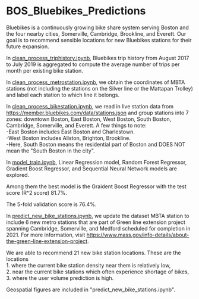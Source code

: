 # BOS_Bluebikes_Predictions

Bluebikes is a continuously growing bike share system serving Boston and the four nearby cities, Somerville, Cambridge, Brookline, and Everett. Our goal is to recommend sensible locations for new Bluebikes stations for their future expansion. 

In [clean_process_triphistory.ipynb](https://github.com/euniceky/BOS_BlueBike_Predictions/blob/master/clean_process_triphistory.ipynb), Bluebikes trip history from August 2017 to July 2019 is aggregated to compute the average number of trips per month per existing bike station. 

In [clean_process_metrostation.ipynb](https://github.com/euniceky/BOS_BlueBike_Predictions/blob/master/clean_process_metrostation.ipynb), we obtain the coordinates of MBTA stations (not including the stations on the Silver line or the Mattapan Trolley) and label each station to which line it belongs. 

In [clean_process_bikestation.ipynb](https://github.com/euniceky/BOS_BlueBike_Predictions/blob/master/clean_process_bikestation.ipynb), we read in live station data from https://member.bluebikes.com/data/stations.json and group stations into 7 zones: downtown Boston, East Boston, West Boston, South Boston, Cambridge, Somerville, and Everett.
A few things to note: <br />
-East Boston includes East Boston and Charlestown.<br />
-West Boston includes Allston, Brighton, Brookline.<br />
-Here, South Boston means the residential part of Boston and DOES NOT mean the "South Boston in the city".

In [model_train.ipynb](https://github.com/euniceky/BOS_BlueBike_Predictions/blob/master/model_train.ipynb), Linear Regression model, Random Forest Regressor, Gradient Boost Regressor, and Sequential Neural Network models are explored. 

Among them the best model is the Graident Boost Regressor with the test score (R^2 score) 81.7%. 

The 5-fold validation score is 76.4%. 

In [predict_new_bike_stations.ipynb](https://github.com/euniceky/BOS_BlueBike_Predictions/blob/master/predict_new_bike_stations.ipynb), we update the dataset MBTA station to include 6 new metro stations that are part of Green line extension project spanning Cambridge, Somerville, and Medford scheduled for completion in 2021. For more information, visit https://www.mass.gov/info-details/about-the-green-line-extension-project. 

We are able to recommend 21 new bike station locations. These are the locations <br /> 1. where the current bike station density near them is relatively low, <br /> 2. near the current bike stations which often experience shortage of bikes,<br /> 3. where the user volume prediction is high. 

Geospatial figures are included in "predict_new_bike_stations.ipynb".  

